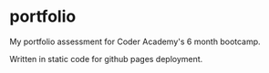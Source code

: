 # portfolio

My portfolio assessment for Coder Academy's 6 month bootcamp. 

Written in static code for github pages deployment.
